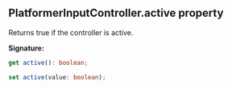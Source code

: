 
## PlatformerInputController.active property

Returns true if the controller is active.

**Signature:**

```typescript
get active(): boolean;

set active(value: boolean);
```

